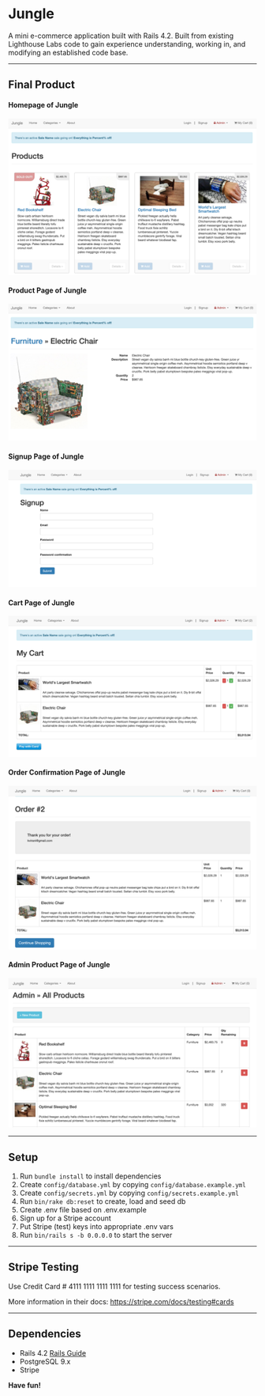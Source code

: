 # Jungle

A mini e-commerce application built with Rails 4.2. Built from existing Lighthouse Labs code to gain experience understanding, working in, and modifying an established code base.

---

## Final Product

#### Homepage of Jungle
![Homepage of Jungle](https://raw.githubusercontent.com/davidclaveau/jungle-rails/master/public/images/home-page.png)

#### Product Page of Jungle
![Product Page of Jungle](https://raw.githubusercontent.com/davidclaveau/jungle-rails/master/public/images/product-page.png)

#### Signup Page of Jungle
![Signup Page of Jungle](https://raw.githubusercontent.com/davidclaveau/jungle-rails/master/public/images/signup-page.png)

#### Cart Page of Jungle
![Cart Page of Jungle](https://raw.githubusercontent.com/davidclaveau/jungle-rails/master/public/images/cart-page.png)

#### Order Confirmation Page of Jungle
![Order Confirmation Page of Jungle](https://raw.githubusercontent.com/davidclaveau/jungle-rails/master/public/images/order-confirmation-page.png)

#### Admin Product Page of Jungle
![Admin Product Page of Jungle](https://raw.githubusercontent.com/davidclaveau/jungle-rails/master/public/images/admin-add-products-page.png)

---

## Setup

1. Run `bundle install` to install dependencies
2. Create `config/database.yml` by copying `config/database.example.yml`
3. Create `config/secrets.yml` by copying `config/secrets.example.yml`
4. Run `bin/rake db:reset` to create, load and seed db
5. Create .env file based on .env.example
6. Sign up for a Stripe account
7. Put Stripe (test) keys into appropriate .env vars
8. Run `bin/rails s -b 0.0.0.0` to start the server

---

## Stripe Testing

Use Credit Card # 4111 1111 1111 1111 for testing success scenarios.

More information in their docs: <https://stripe.com/docs/testing#cards>

---

## Dependencies

* Rails 4.2 [Rails Guide](http://guides.rubyonrails.org/v4.2/)
* PostgreSQL 9.x
* Stripe

**Have fun!**